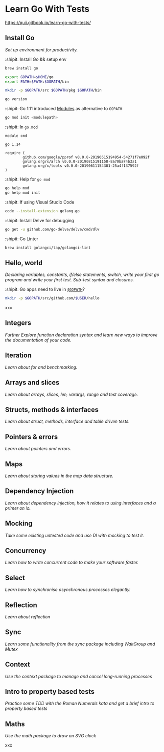 # Learn Go With Tests

https://quii.gitbook.io/learn-go-with-tests/

## Install Go

*Set up environment for productivity.*

:shipit: Install Go && setup env 
```bash
brew install go

export GOPATH=$HOME/go
export PATH=$PATH:$GOPATH/bin

mkdir -p $GOPATH/src $GOPATH/pkg $GOPATH/bin

go version
```

:shipit: Go 1.11 introduced
[Modules](https://github.com/golang/go/wiki/Modules) as alternative to `GOPATH`
```bash
go mod init <modulepath>
```

:shipit: In `go.mod` 
```
module cmd

go 1.14

require (
        github.com/google/pprof v0.0.0-20190515194954-54271f7e092f
        golang.org/x/arch v0.0.0-20190815191158-8a70ba74b3a1
        golang.org/x/tools v0.0.0-20190611154301-25a4f137592f
)
```
:shipit: Help for `go mod`
```bash
go help mod
go help mod init
```
:shipit: If using Visual Studio Code
```bash
code --install-extension golang.go
```

:shipit: Install Delve for debugging
```bash
go get -u github.com/go-delve/delve/cmd/dlv
```

:shipit: Go Linter
```bash
brew install golangci/tap/golangci-lint
```

## Hello, world

*Declaring variables, constants, if/else statements, switch, write your first
go program and write your first test. Sub-test syntax and closures.*

:shipit: Go apps need to live in [`$GOPATH`](https://golang.org/doc/gopath_code.html)?
```bash
mkdir -p $GOPATH/src/github.com/$USER/hello
```

xxx

## Integers

*Further Explore function declaration syntax and learn new ways to improve the
documentation of your code.*


## Iteration

*Learn about for and benchmarking.*


## Arrays and slices

*Learn about arrays, slices, len, varargs, range and test coverage.*


## Structs, methods & interfaces

*Learn about struct, methods, interface and table driven tests.*


## Pointers & errors

*Learn about pointers and errors.*


## Maps

*Learn about storing values in the map data structure.*


## Dependency Injection

*Learn about dependency injection, how it relates to using interfaces and a
primer on io.*


## Mocking

*Take some existing untested code and use DI with mocking to test it.*


## Concurrency

*Learn how to write concurrent code to make your software faster.*


## Select

*Learn how to synchronise asynchronous processes elegantly.*


## Reflection

*Learn about reflection*


## Sync

*Learn some functionality from the sync package including WaitGroup and Mutex*


## Context

*Use the context package to manage and cancel long-running processes*


## Intro to property based tests

*Practice some TDD with the Roman Numerals kata and get a brief intro to
property based tests*


## Maths

*Use the math package to draw an SVG clock*

xxx
